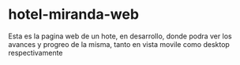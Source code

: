 # hotel-miranda-web

Esta es la pagina web de un hote, en desarrollo, donde podra ver los avances y progreo de la misma, tanto en vista movile como desktop respectivamente
